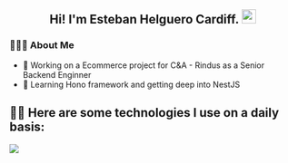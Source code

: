 <h2 align="center"> Hi! I'm Esteban Helguero Cardiff. <img src="https://github.com/souvikguria98/souvikguria98/blob/master/Hi.gif" width="25"></h2>

<h3 align="left"> 👨🏻‍💻 About Me </h3>
<ul>
  <li>🔭 Working on a Ecommerce project for C&A - Rindus as a Senior Backend Enginner</li>
  <li>🌱 Learning Hono framework and getting deep into NestJS</li>
</ul> 

<h2 align="left">
  👷🏼 Here are some technologies I use on a daily basis:
</h2>
<p align="left">
  <a href="https://skillicons.dev">
    <img src="https://skillicons.dev/icons?i=terraform,aws,docker,nestjs,postgres,dynamodb,nodejs,cloudflare" />
  </a>
</p>
